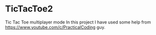# TicTacToe2
Tic Tac Toe multiplayer mode
In this project I have used some help from https://www.youtube.com/c/PracticalCoding guy. 
